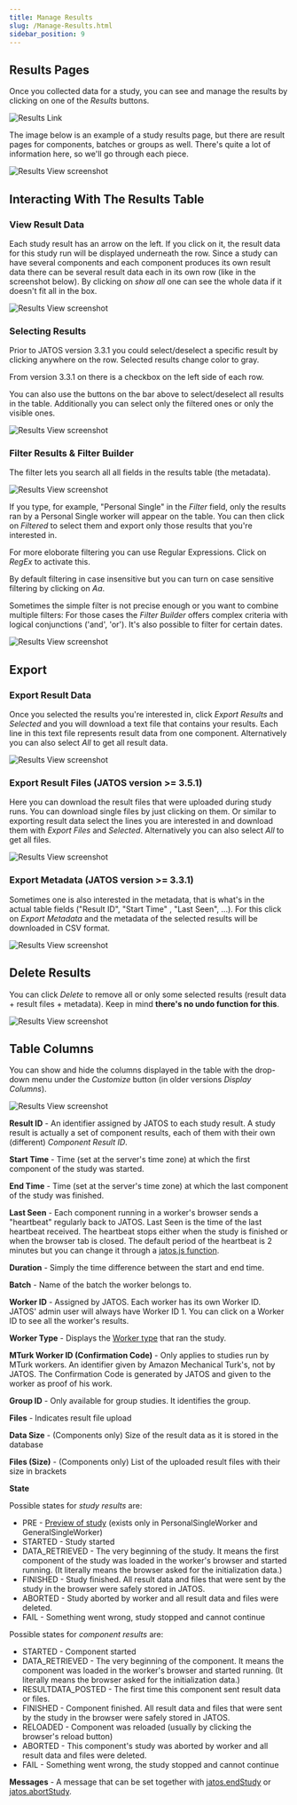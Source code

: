 ```yaml
---
title: Manage Results
slug: /Manage-Results.html
sidebar_position: 9
---
```


## Results Pages

Once you collected data for a study, you can see and manage the results by clicking on one of the *Results* buttons.

![Results Link](/img/ResultsLink.png)

The image below is an example of a study results page, but there are result pages for components, batches or groups as well. There's quite a lot of information here, so we'll go through each piece.

![Results View screenshot](/img/ResultsView-Screenshot1.png)


## Interacting With The Results Table

### View Result Data

Each study result has an arrow on the left. If you click on it, the result data for this study run will be displayed underneath the row. Since a study can have several components and each component produces its own result data there can be several result data each in its own row (like in the screenshot below). By clicking on _show all_ one can see the whole data if it doesn't fit all in the box.

![Results View screenshot](/img/ResultsView-Screenshot3.png)


### Selecting Results

Prior to JATOS version 3.3.1 you could select/deselect a specific result by clicking anywhere on the row. Selected results change color to gray. 

From version 3.3.1 on there is a checkbox on the left side of each row.

You can also use the buttons on the bar above to select/deselect all results in the table. Additionally you can select only the filtered ones or only the visible ones.

![Results View screenshot](/img/ResultsView-Screenshot2.png)


### Filter Results & Filter Builder

The filter lets you search all all fields in the results table (the metadata). 

![Results View screenshot](/img/ResultsView-Screenshot4.png)

If you type, for example, "Personal Single" in the *Filter* field, only the results ran by a Personal Single worker will appear on the table. You can then click on *Filtered* to select them and export only those results that you're interested in. 

For more eloborate filtering you can use Regular Expressions. Click on *RegEx* to activate this.

By default filtering in case insensitive but you can turn on case sensitive filtering by clicking on *Aa*.

Sometimes the simple filter is not precise enough or you want to combine multiple filters: For those cases the _Filter Builder_ offers complex criteria with logical conjunctions ('and', 'or'). It's also possible to filter for certain dates.

![Results View screenshot](/img/ResultsView-Screenshot10.png)


## Export

### Export Result Data

Once you selected the results you're interested in, click *Export Results* and *Selected* and you will download a text file that contains your results. Each line in this text file represents result data from one component. Alternatively you can also select *All* to get all result data.

![Results View screenshot](/img/ResultsView-Screenshot6.png)

### Export Result Files (JATOS version >= 3.5.1)

Here you can download the result files that were uploaded during study runs. You can download single files by just clicking on them. Or similar to exporting result data select the lines you are interested in and download them with *Export Files* and *Selected*. Alternatively you can also select *All* to get all files.

![Results View screenshot](/img/ResultsView-Screenshot5.png)

### Export Metadata (JATOS version >= 3.3.1)

Sometimes one is also interested in the metadata, that is what's in the actual table fields ("Result ID", "Start Time" , "Last Seen", ...). For this click on *Export Metadata* and the metadata of the selected results will be downloaded in CSV format.

![Results View screenshot](/img/ResultsView-Screenshot7.png)


## Delete Results

You can click *Delete* to remove all or only some selected results (result data + result files + metadata). Keep in mind **there's no undo function for this**. 

![Results View screenshot](/img/ResultsView-Screenshot8.png)


## Table Columns

You can show and hide the columns displayed in the table with the drop-down menu under the *Customize* button (in older versions *Display Columns*).

![Results View screenshot](/img/ResultsView-Screenshot9.png)

**Result ID** - An identifier assigned by JATOS to each study result. A study result is actually a set of component results, each of them with their own (different) *Component Result ID*. 

**Start Time** - Time (set at the server's time zone) at which the first component of the study was started. 

**End Time** - Time (set at the server's time zone) at which the last component of the study was finished. 

**Last Seen** - Each component running in a worker's browser sends a "heartbeat" regularly back to JATOS. Last Seen is the time of the last heartbeat received. The heartbeat stops either when the study is finished or when the browser tab is closed. The default period of the heartbeat is 2 minutes but you can change it through a [jatos.js function](jatos.js-Reference.html#jatossetheartbeatperiod).

**Duration** - Simply the time difference between the start and end time.

**Batch** - Name of the batch the worker belongs to.

**Worker ID** - Assigned by JATOS. Each worker has its own Worker ID. JATOS' admin user will always have Worker ID 1. You can click on a Worker ID to see all the worker's results. 

**Worker Type** - Displays the [Worker type](Worker-Types.html) that ran the study. 

**MTurk Worker ID (Confirmation Code)** - Only applies to studies run by MTurk workers. An identifier given by Amazon Mechanical Turk's, not by JATOS. The Confirmation Code is generated by JATOS and given to the worker as proof of his work.

**Group ID** - Only available for group studies. It identifies the group.

**Files** - Indicates result file upload

**Data Size** - (Components only) Size of the result data as it is stored in the database

**Files (Size)** - (Components only) List of the uploaded result files with their size in brackets

**State**

Possible states for _study results_ are: 

* PRE - [Preview of study](Restricting-study-flow.html#preview-links) (exists only in PersonalSingleWorker and GeneralSingleWorker)
* STARTED - Study started
* DATA_RETRIEVED - The very beginning of the study. It means the first component of the study was loaded in the worker's browser and started running. (It literally means the browser asked for the initialization data.)
* FINISHED - Study finished. All result data and files that were sent by the study in the browser were safely stored in JATOS.
* ABORTED - Study aborted by worker and all result data and files were deleted.
* FAIL - Something went wrong, study stopped and cannot continue

Possible states for _component results_ are:

* STARTED - Component started
* DATA_RETRIEVED -  The very beginning of the component. It means the component was loaded in the worker's browser and started running. (It literally means the browser asked for the initialization data.)
* RESULTDATA_POSTED - The first time this component sent result data or files.
* FINISHED - Component finished. All result data and files that were sent by the study in the browser were safely stored in JATOS.
* RELOADED - Component was reloaded (usually by clicking the browser's reload button)
* ABORTED - This component's study was aborted by worker and all result data and files were deleted.
* FAIL - Something went wrong, the study stopped and cannot continue

**Messages** - A message that can be set together with [jatos.endStudy](jatos.js-Reference.html#jatosendstudy) or [jatos.abortStudy](jatos.js-Reference.html#jatosabortstudy).
